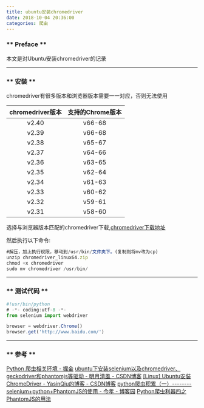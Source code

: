 ```yaml
---
title: ubuntu安装chromedriver
date: 2018-10-04 20:36:00
categories: 爬虫
---
```


###  ** Preface **

本文是对Ubuntu安装chromedriver的记录

***********************

### ** 安装 **

chromedriver有很多版本和浏览器版本需要一一对应，否则无法使用

|chromedriver版本|支持的Chrome版本|
| :---: | :---: |
|v2.40|v66-68|
|v2.39|v66-68|
|v2.38|v65-67|
|v2.37|v64-66|
|v2.36|v63-65|
|v2.35|v62-64|
|v2.34|v61-63|
|v2.33|v60-62|
|v2.32|v59-61|
|v2.31|v58-60|

选择与浏览器版本匹配的chromedriver下载,[chromedriver下载地址](http://chromedriver.storage.googleapis.com/index.html)

然后执行以下命令:
```javascript
#解压，加上执行权限，移动到/usr/bin/文件夹下。(复制则将mv改为cp)
unzip chromedriver_linux64.zip
chmod +x chromedriver
sudo mv chromedriver /usr/bin/
```
************************

### ** 测试代码 **

```js
#!usr/bin/python
# -*- coding:utf-8 -*-
from selenium import webdriver

browser = webdriver.Chrome()
browser.get('http://www.baidu.com/')
```

***********************
###  ** 参考 **

[Python 爬虫相关环境 - 掘金](https://juejin.im/post/5b607624e51d4576b8286f02)
[ubuntu下安装selenium以及chromedriver、geckodriver和phantomjs等驱动 - 明月清風 - CSDN博客](https://blog.csdn.net/qq_23926575/article/details/77268924)
[[Linux] Ubuntu安装ChromeDriver - YasinQiu的博客 - CSDN博客](https://blog.csdn.net/pangtouyu_qy/article/details/80282795)
[python爬虫积累（一）--------selenium+python+PhantomJS的使用 - 今孝 - 博客园](https://www.cnblogs.com/jinxiao-pu/p/6677782.html)
[Python爬虫利器四之PhantomJS的用法](https://cuiqingcai.com/2577.html)